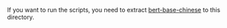 If you want to run the scripts, you need to extract [bert-base-chinese](https://huggingface.co/google-bert/bert-base-chinese) to this directory.